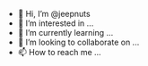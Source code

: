- 👋 Hi, I’m @jeepnuts
- 👀 I’m interested in ...
- 🌱 I’m currently learning ...
- 💞️ I’m looking to collaborate on ...
- 📫 How to reach me ...

<!---
jeepnuts/jeepnuts is a ✨ special ✨ repository because its `README.md` (this file) appears on your GitHub profile.
You can click the Preview link to take a look at your changes.
--->

